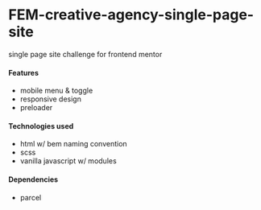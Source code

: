 # FEM-creative-agency-single-page-site
single page site challenge for frontend mentor

#### Features
- mobile menu & toggle
- responsive design
- preloader

#### Technologies used
- html w/ bem naming convention
- scss
- vanilla javascript w/ modules

#### Dependencies
- parcel
